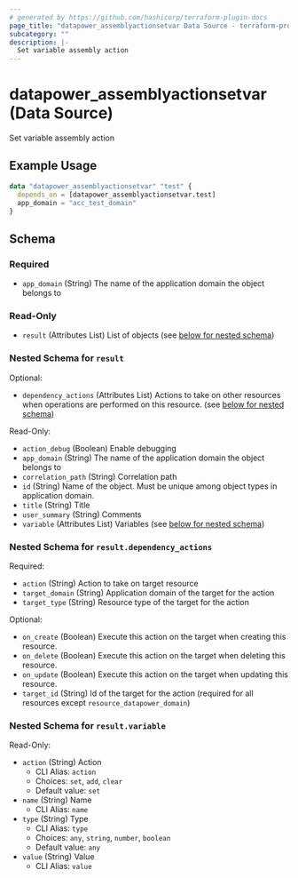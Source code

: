 ```yaml
---
# generated by https://github.com/hashicorp/terraform-plugin-docs
page_title: "datapower_assemblyactionsetvar Data Source - terraform-provider-datapower"
subcategory: ""
description: |-
  Set variable assembly action
---
```


# datapower_assemblyactionsetvar (Data Source)

Set variable assembly action

## Example Usage

```terraform
data "datapower_assemblyactionsetvar" "test" {
  depends_on = [datapower_assemblyactionsetvar.test]
  app_domain = "acc_test_domain"
}
```

<!-- schema generated by tfplugindocs -->
## Schema

### Required

- `app_domain` (String) The name of the application domain the object belongs to

### Read-Only

- `result` (Attributes List) List of objects (see [below for nested schema](#nestedatt--result))

<a id="nestedatt--result"></a>
### Nested Schema for `result`

Optional:

- `dependency_actions` (Attributes List) Actions to take on other resources when operations are performed on this resource. (see [below for nested schema](#nestedatt--result--dependency_actions))

Read-Only:

- `action_debug` (Boolean) Enable debugging
- `app_domain` (String) The name of the application domain the object belongs to
- `correlation_path` (String) Correlation path
- `id` (String) Name of the object. Must be unique among object types in application domain.
- `title` (String) Title
- `user_summary` (String) Comments
- `variable` (Attributes List) Variables (see [below for nested schema](#nestedatt--result--variable))

<a id="nestedatt--result--dependency_actions"></a>
### Nested Schema for `result.dependency_actions`

Required:

- `action` (String) Action to take on target resource
- `target_domain` (String) Application domain of the target for the action
- `target_type` (String) Resource type of the target for the action

Optional:

- `on_create` (Boolean) Execute this action on the target when creating this resource.
- `on_delete` (Boolean) Execute this action on the target when deleting this resource.
- `on_update` (Boolean) Execute this action on the target when updating this resource.
- `target_id` (String) Id of the target for the action (required for all resources except `resource_datapower_domain`)


<a id="nestedatt--result--variable"></a>
### Nested Schema for `result.variable`

Read-Only:

- `action` (String) Action
  - CLI Alias: `action`
  - Choices: `set`, `add`, `clear`
  - Default value: `set`
- `name` (String) Name
  - CLI Alias: `name`
- `type` (String) Type
  - CLI Alias: `type`
  - Choices: `any`, `string`, `number`, `boolean`
  - Default value: `any`
- `value` (String) Value
  - CLI Alias: `value`
